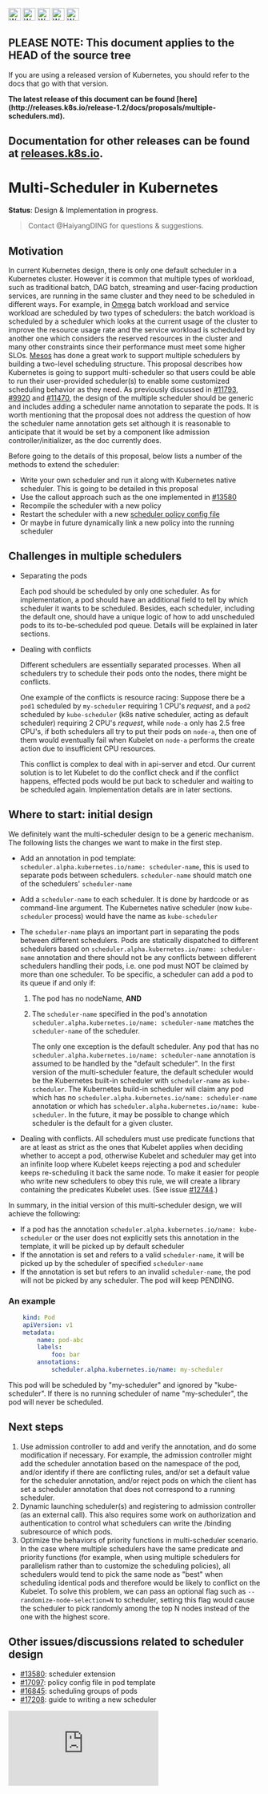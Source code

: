 <!-- BEGIN MUNGE: UNVERSIONED_WARNING -->

<!-- BEGIN STRIP_FOR_RELEASE -->

<img src="http://kubernetes.io/img/warning.png" alt="WARNING"
     width="25" height="25">
<img src="http://kubernetes.io/img/warning.png" alt="WARNING"
     width="25" height="25">
<img src="http://kubernetes.io/img/warning.png" alt="WARNING"
     width="25" height="25">
<img src="http://kubernetes.io/img/warning.png" alt="WARNING"
     width="25" height="25">
<img src="http://kubernetes.io/img/warning.png" alt="WARNING"
     width="25" height="25">

<h2>PLEASE NOTE: This document applies to the HEAD of the source tree</h2>

If you are using a released version of Kubernetes, you should
refer to the docs that go with that version.

<!-- TAG RELEASE_LINK, added by the munger automatically -->
<strong>
The latest release of this document can be found
[here](http://releases.k8s.io/release-1.2/docs/proposals/multiple-schedulers.md).

Documentation for other releases can be found at
[releases.k8s.io](http://releases.k8s.io).
</strong>
--

<!-- END STRIP_FOR_RELEASE -->

<!-- END MUNGE: UNVERSIONED_WARNING -->

# Multi-Scheduler in Kubernetes

**Status**: Design & Implementation in progress.

> Contact @HaiyangDING for questions & suggestions.

## Motivation

In current Kubernetes design, there is only one default scheduler in a Kubernetes cluster.
However it is common that multiple types of workload, such as traditional batch, DAG batch, streaming and user-facing production services,
are running in the same cluster and they need to be scheduled in different ways. For example, in
[Omega](http://research.google.com/pubs/pub41684.html) batch workload and service workload are scheduled by two types of schedulers:
the batch workload is scheduled by a scheduler which looks at the current usage of the cluster to improve the resource usage rate
and the service workload is scheduled by another one which considers the reserved resources in the
cluster and many other constraints since their performance must meet some higher SLOs.
[Mesos](http://mesos.apache.org/) has done a great work to support multiple schedulers by building a
two-level scheduling structure. This proposal describes how Kubernetes is going to support multi-scheduler
so that users could be able to run their user-provided scheduler(s) to enable some customized scheduling
behavior as they need. As previously discussed in [#11793](https://github.com/kubernetes/kubernetes/issues/11793),
[#9920](https://github.com/kubernetes/kubernetes/issues/9920) and [#11470](https://github.com/kubernetes/kubernetes/issues/11470),
the design of the multiple scheduler should be generic and includes adding a scheduler name annotation to separate the pods.
It is worth mentioning that the proposal does not address the question of how the scheduler name annotation gets
set although it is reasonable to anticipate that it would be set by a component like admission controller/initializer,
as the doc currently does.

Before going to the details of this proposal, below lists a number of the methods to extend the scheduler:

- Write your own scheduler and run it along with Kubernetes native scheduler. This is going to be detailed in this proposal
- Use the callout approach such as the one implemented in [#13580](https://github.com/kubernetes/kubernetes/issues/13580)
- Recompile the scheduler with a new policy
- Restart the scheduler with a new [scheduler policy config file](../../examples/scheduler-policy-config.json)
- Or maybe in future dynamically link a new policy into the running scheduler

## Challenges in multiple schedulers

- Separating the pods

    Each pod should be scheduled by only one scheduler. As for implementation, a pod should
    have an additional field to tell by which scheduler it wants to be scheduled. Besides,
    each scheduler, including the default one, should have a unique logic of how to add unscheduled
    pods to its to-be-scheduled pod queue. Details will be explained in later sections.

- Dealing with conflicts

    Different schedulers are essentially separated processes. When all schedulers try to schedule
    their pods onto the nodes, there might be conflicts.

    One example of the conflicts is resource racing: Suppose there be a `pod1` scheduled by
    `my-scheduler` requiring 1 CPU's *request*, and a `pod2` scheduled by `kube-scheduler` (k8s native
    scheduler, acting as default scheduler) requiring 2 CPU's *request*, while `node-a` only has 2.5
    free CPU's, if both schedulers all try to put their pods on `node-a`, then one of them would eventually
    fail when Kubelet on `node-a` performs the create action due to insufficient CPU resources.

    This conflict is complex to deal with in api-server and etcd. Our current solution is to let Kubelet
    to do the conflict check and if the conflict happens, effected pods would be put back to scheduler
    and waiting to be scheduled again. Implementation details are in later sections.

## Where to start: initial design

We definitely want the multi-scheduler design to be a generic mechanism. The following lists the changes
we want to make in the first step.

- Add an annotation in pod template: `scheduler.alpha.kubernetes.io/name: scheduler-name`, this is used to
separate pods between schedulers. `scheduler-name` should match one of the schedulers' `scheduler-name`
- Add a `scheduler-name` to each scheduler. It is done by hardcode or as command-line argument. The
Kubernetes native scheduler (now `kube-scheduler` process) would have the name as `kube-scheduler`
- The `scheduler-name` plays an important part in separating the pods between different schedulers.
Pods are statically dispatched to different schedulers based on `scheduler.alpha.kubernetes.io/name: scheduler-name`
annotation and there should not be any conflicts between different schedulers handling their pods, i.e. one pod must
NOT be claimed by more than one scheduler. To be specific, a scheduler can add a pod to its queue if and only if:
    1. The pod has no nodeName, **AND**
    2. The `scheduler-name` specified in the pod's annotation `scheduler.alpha.kubernetes.io/name: scheduler-name`
    matches the `scheduler-name` of the scheduler.

        The only one exception is the default scheduler. Any pod that has no `scheduler.alpha.kubernetes.io/name: scheduler-name`
        annotation is assumed to be handled by the "default scheduler". In the first version of the multi-scheduler feature,
        the default scheduler would be the Kubernetes built-in scheduler with `scheduler-name` as `kube-scheduler`.
        The Kubernetes build-in scheduler will claim any pod which has no `scheduler.alpha.kubernetes.io/name: scheduler-name`
        annotation or which has `scheduler.alpha.kubernetes.io/name: kube-scheduler`. In the future, it may be possible to
        change which scheduler is the default for a given cluster.

- Dealing with conflicts. All schedulers must use predicate functions that are at least as strict as
the ones that Kubelet applies when deciding whether to accept a pod, otherwise Kubelet and scheduler
may get into an infinite loop where Kubelet keeps rejecting a pod and scheduler keeps re-scheduling
it back the same node. To make it easier for people who write new schedulers to obey this rule, we will
create a library containing the predicates Kubelet uses. (See issue [#12744](https://github.com/kubernetes/kubernetes/issues/12744).)

In summary, in the initial version of this multi-scheduler design, we will achieve the following:

- If a pod has the annotation `scheduler.alpha.kubernetes.io/name: kube-scheduler` or the user does not explicitly
sets this annotation in the template, it will be picked up by default scheduler
- If the annotation is set and refers to a valid `scheduler-name`, it will be picked up by the scheduler of
specified `scheduler-name`
- If the annotation is set but refers to an invalid `scheduler-name`, the pod will not be picked by any scheduler.
The pod will keep PENDING.

### An example

```yaml
    kind: Pod
    apiVersion: v1
    metadata:
        name: pod-abc   
        labels:
            foo: bar
        annotations:
            scheduler.alpha.kubernetes.io/name: my-scheduler
```

This pod will be scheduled by "my-scheduler" and ignored by "kube-scheduler". If there is no running scheduler
of name "my-scheduler", the pod will never be scheduled.

## Next steps

1. Use admission controller to add and verify the annotation, and do some modification if necessary. For example, the
admission controller might add the scheduler annotation based on the namespace of the pod, and/or identify if
there are conflicting rules, and/or set a default value for the scheduler annotation, and/or reject pods on
which the client has set a scheduler annotation that does not correspond to a running scheduler.
2. Dynamic launching scheduler(s) and registering to admission controller (as an external call). This also
requires some work on authorization and authentication to control what schedulers can write the /binding
subresource of which pods.
3. Optimize the behaviors of priority functions in multi-scheduler scenario. In the case where multiple schedulers have
the same predicate and priority functions (for example, when using multiple schedulers for parallelism rather than to
customize the scheduling policies), all schedulers would tend to pick the same node as "best" when scheduling identical
pods and therefore would be likely to conflict on the Kubelet. To solve this problem, we can pass
an optional flag such as `--randomize-node-selection=N` to scheduler, setting this flag would cause the scheduler to pick
randomly among the top N nodes instead of the one with the highest score.

## Other issues/discussions related to scheduler design

- [#13580](https://github.com/kubernetes/kubernetes/pull/13580): scheduler extension
- [#17097](https://github.com/kubernetes/kubernetes/issues/17097): policy config file in pod template
- [#16845](https://github.com/kubernetes/kubernetes/issues/16845): scheduling groups of pods
- [#17208](https://github.com/kubernetes/kubernetes/issues/17208): guide to writing a new scheduler

<!-- BEGIN MUNGE: GENERATED_ANALYTICS -->
[![Analytics](https://kubernetes-site.appspot.com/UA-36037335-10/GitHub/docs/proposals/multiple-schedulers.md?pixel)]()
<!-- END MUNGE: GENERATED_ANALYTICS -->
